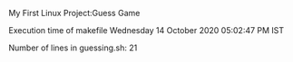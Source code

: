 My First Linux Project:Guess Game

Execution time of makefile
Wednesday 14 October 2020 05:02:47 PM IST

Number of lines in guessing.sh:
21
